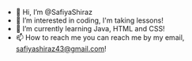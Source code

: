 - 👋 Hi, I’m @SafiyaShiraz
- 👀 I’m interested in coding, I'm taking lessons!
- 🌱 I’m currently learning Java, HTML and CSS!
- 📫 How to reach me you can reach me by my email, safiyashiraz43@gmail.com!

<!---
SafiyaShiraz/SafiyaShiraz is a ✨ special ✨ repository because its `README.md` (this file) appears on your GitHub profile.
You can click the Preview link to take a look at your changes.
--->
